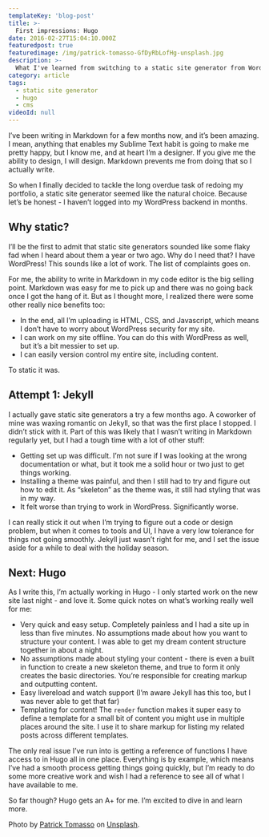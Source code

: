```yaml
---
templateKey: 'blog-post'
title: >-
  First impressions: Hugo
date: 2016-02-27T15:04:10.000Z
featuredpost: true
featuredimage: /img/patrick-tomasso-GfDyRbLofHg-unsplash.jpg
description: >-
  What I've learned from switching to a static site generator from WordPress for my personal website
category: article
tags:
  - static site generator
  - hugo
  - cms
videoId: null
---
```


I’ve been writing in Markdown for a few months now, and it’s been amazing. I mean, anything that enables my Sublime Text habit is going to make me pretty happy, but I know me, and at heart I’m a designer. If you give me the ability to design, I will design. Markdown prevents me from doing that so I actually write.

So when I finally decided to tackle the long overdue task of redoing my portfolio, a static site generator seemed like the natural choice. Because let’s be honest - I haven’t logged into my WordPress backend in months.

## Why static?

I’ll be the first to admit that static site generators sounded like some flaky fad when I heard about them a year or two ago. Why do I need that? I have WordPress! This sounds like a lot of work. The list of complaints goes on.

For me, the ability to write in Markdown in my code editor is the big selling point. Markdown was easy for me to pick up and there was no going back once I got the hang of it. But as I thought more, I realized there were some other really nice benefits too:

- In the end, all I’m uploading is HTML, CSS, and Javascript, which means I don’t have to worry about WordPress security for my site.
- I can work on my site offline. You can do this with WordPress as well, but it’s a bit messier to set up.
- I can easily version control my entire site, including content.

To static it was.

## Attempt 1: Jekyll

I actually gave static site generators a try a few months ago. A coworker of mine was waxing romantic on Jekyll, so that was the first place I stopped. I didn’t stick with it. Part of this was likely that I wasn’t writing in Markdown regularly yet, but I had a tough time with a lot of other stuff:

- Getting set up was difficult. I’m not sure if I was looking at the wrong documentation or what, but it took me a solid hour or two just to get things working.
- Installing a theme was painful, and then I still had to try and figure out how to edit it. As “skeleton” as the theme was, it still had styling that was in my way.
- It felt worse than trying to work in WordPress. Significantly worse.

I can really stick it out when I’m trying to figure out a code or design problem, but when it comes to tools and UI, I have a very low tolerance for things not going smoothly. Jekyll just wasn’t right for me, and I set the issue aside for a while to deal with the holiday season.

## Next: Hugo

As I write this, I’m actually working in Hugo - I only started work on the new site last night - and love it. Some quick notes on what’s working really well for me:

- Very quick and easy setup. Completely painless and I had a site up in less than five minutes.
No assumptions made about how you want to structure your content. I was able to get my dream content structure together in about a night.
- No assumptions made about styling your content - there is even a built in function to create a new skeleton theme, and true to form it only creates the basic directories. You’re responsible for creating markup and outputting content.
- Easy livereload and watch support (I’m aware Jekyll has this too, but I was never able to get that far)
- Templating for content! The `render` function makes it super easy to define a template for a small bit of content you might use in multiple places around the site. I use it to share markup for listing my related posts across different templates.

The only real issue I’ve run into is getting a reference of functions I have access to in Hugo all in one place. Everything is by example, which means I’ve had a smooth process getting things going quickly, but I’m ready to do some more creative work and wish I had a reference to see all of what I have available to me.

So far though? Hugo gets an A+ for me. I’m excited to dive in and learn more.

Photo by [Patrick Tomasso](https://unsplash.com/@impatrickt?utm_source=unsplash&utm_medium=referral&utm_content=creditCopyText) on [Unsplash](https://unsplash.com/s/photos/static?utm_source=unsplash&utm_medium=referral&utm_content=creditCopyText).